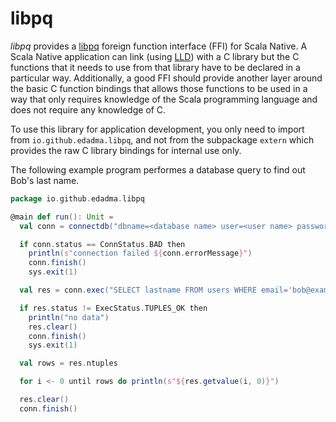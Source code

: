 libpq
=====

*libpq* provides a [libpq](https://www.postgresql.org/docs/current/libpq.html) foreign function interface (FFI) for Scala Native. A Scala Native application can link (using [LLD](https://lld.llvm.org/)) with a C library but the C functions that it needs to use from that library have to be declared in a particular way. Additionally, a good FFI should provide another layer around the basic C function bindings that allows those functions to be used in a way that only requires knowledge of the Scala programming language and does not require any knowledge of C.

To use this library for application development, you only need to import from `io.github.edadma.libpq`, and not from the subpackage `extern` which provides the raw C library bindings for internal use only.

The following example program performes a database query to find out Bob's last name.
```scala
package io.github.edadma.libpq

@main def run(): Unit =
  val conn = connectdb("dbname=<database name> user=<user name> password=<user password> host=<hostname>")

  if conn.status == ConnStatus.BAD then
    println(s"connection failed ${conn.errorMessage}")
    conn.finish()
    sys.exit(1)

  val res = conn.exec("SELECT lastname FROM users WHERE email='bob@example.com'")

  if res.status != ExecStatus.TUPLES_OK then
    println("no data")
    res.clear()
    conn.finish()
    sys.exit(1)

  val rows = res.ntuples

  for i <- 0 until rows do println(s"${res.getvalue(i, 0)}")

  res.clear()
  conn.finish()
```
